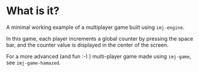 # What is it?

A minimal working example of a multiplayer game built using `imj-engine`.

In this game, each player increments a global counter by pressing the space bar, and
the counter value is displayed in the center of the screen.

For a more advanced (and fun :-) ) multi-player game made using `imj-game`, see `imj-game-hamazed`.
